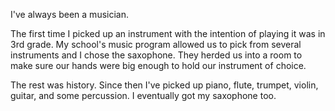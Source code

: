 I've always been a musician.

The first time I picked up an instrument with the intention of playing it was in 3rd grade. My school's music program allowed us to pick from several instruments and I chose the saxophone. They herded us into a room to make sure our hands were big enough to hold our instrument of choice. 


The rest was history. Since then I've picked up piano, flute, trumpet, violin, guitar, and some percussion. I eventually got my saxophone too.